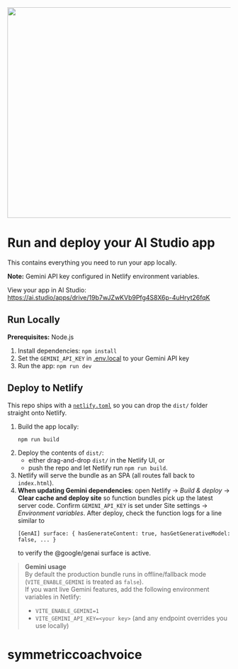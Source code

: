 <div align="center">
<img width="1200" height="475" alt="GHBanner" src="https://github.com/user-attachments/assets/0aa67016-6eaf-458a-adb2-6e31a0763ed6" />
</div>

# Run and deploy your AI Studio app

This contains everything you need to run your app locally.

**Note:** Gemini API key configured in Netlify environment variables.

View your app in AI Studio: https://ai.studio/apps/drive/19b7wJZwKVb9Pfg4S8X6p-4uHryt26fqK

## Run Locally

**Prerequisites:**  Node.js


1. Install dependencies:
   `npm install`
2. Set the `GEMINI_API_KEY` in [.env.local](.env.local) to your Gemini API key
3. Run the app:
   `npm run dev`

## Deploy to Netlify

This repo ships with a [`netlify.toml`](netlify.toml) so you can drop the `dist/` folder straight onto Netlify.

1. Build the app locally:
   ```bash
   npm run build
   ```
2. Deploy the contents of `dist/`:
   - either drag-and-drop `dist/` in the Netlify UI, or
   - push the repo and let Netlify run `npm run build`.
3. Netlify will serve the bundle as an SPA (all routes fall back to `index.html`).
4. **When updating Gemini dependencies**: open Netlify → *Build & deploy* → **Clear cache and deploy site** so function bundles pick up the latest server code. Confirm `GEMINI_API_KEY` is set under Site settings → *Environment variables*. After deploy, check the function logs for a line similar to  
   ```
   [GenAI] surface: { hasGenerateContent: true, hasGetGenerativeModel: false, ... }
   ```
   to verify the @google/genai surface is active.

> **Gemini usage**  
> By default the production bundle runs in offline/fallback mode (`VITE_ENABLE_GEMINI` is treated as `false`).  
> If you want live Gemini features, add the following environment variables in Netlify:
> - `VITE_ENABLE_GEMINI=1`
> - `VITE_GEMINI_API_KEY=<your key>` (and any endpoint overrides you use locally)
# symmetriccoachvoice
